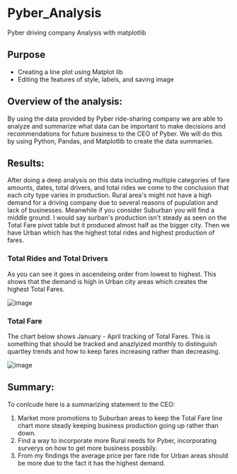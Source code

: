 # Pyber_Analysis
Pyber driving company Analysis with matplotlib

## Purpose
- Creating a line plot using Matplot lib
- Editing the features of style, labels, and saving image

## Overview of the analysis:
By using the data provided by Pyber ride-sharing company we are able to analyze and summarize what data can be important to make decisions and recommendations for future business to the CEO of Pyber. We will do this by using Python, Pandas, and Matplotlib to create the data summaries.

## Results:
After doing a deep analysis on this data including multiple categories of fare amounts, dates, total drivers, and total rides we come to the conclusion that each city type varies in production. Rural area's might not have a high demand for a driving company due to several reasons of pupulation and lack of businesses. Meanwhile if you consider Suburban you will find a middle ground. I would say surban's production isn't steady as seen on the Total Fare pivot table but it produced almost half as the bigger city. Then we have Urban which has the highest total rides and highest production of fares. 

### Total Rides and Total Drivers
As you can see it goes in ascendeing order from lowest to highest. This shows that the demand is high in Urban city areas which creates the highest Total Fares.

![image](https://user-images.githubusercontent.com/98365309/161892445-6260395f-d8f8-4876-a3ea-c8e6713d2cf4.png)


### Total Fare
The chart below shows January - April tracking of Total Fares. This is something that should be tracked and anazlyized monthly to distinguish quartley trends and how to keep fares increasing rather than decreasing.

![image](https://user-images.githubusercontent.com/98365309/161891902-1748677e-f684-4072-b586-24e312bca251.png)

## Summary:
To conlcude here is a summarizing statement to the CEO:
1. Market more promotions to Suburban areas to keep the Total Fare line chart more steady keeping business production going up rather than down.
2. Find a way to incorporate more Rural needs for Pyber, incorporating surverys on how to get more business possbily.
3. From my findings the average price per fare ride for Urban areas should be more due to the fact it has the highest demand.
